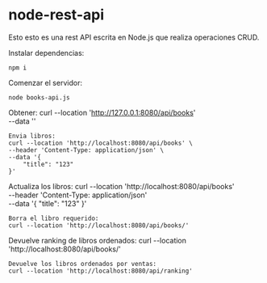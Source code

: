 # node-rest-api 

Esto esto es una rest API escrita en Node.js que realiza operaciones CRUD.

Instalar dependencias:
```
npm i 

```
Comenzar el servidor:
```
node books-api.js

```
Obtener:
curl --location 'http://127.0.0.1:8080/api/books' \
--data ''
```
Envia libros: 
curl --location 'http://localhost:8080/api/books' \
--header 'Content-Type: application/json' \
--data '{
    "title": "123"
}'

```
Actualiza los libros: 
curl --location 'http://localhost:8080/api/books' \
--header 'Content-Type: application/json' \
--data '{
    "title": "123"
}'

```
Borra el libro requerido: 
curl --location 'http://localhost:8080/api/books/'

```
Devuelve ranking de libros ordenados: 
curl --location 'http://localhost:8080/api/books/'

```
Devuelve los libros ordenados por ventas: 
curl --location 'http://localhost:8080/api/ranking'

```

